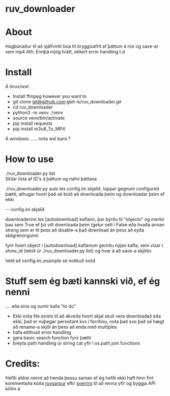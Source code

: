 # ruv_downloader

# About
Hugbúnaður til að sjálfvirkt búa til öryggisafrit af þáttum á rúv og save-ar sem mp4
Ath: Ennþá mjög hrátt, ekkert error handling t.d

# Install

Á linux/wsl:

- Install ffmpeg however you want to
- git clone git@github.com:gbit-is/ruv_downloader.git
- cd ruv_downloader
- python3 -m venv ./venv
- source venv/bin/activate
- pip install requests
- pip install m3u8_To_MP4

Á windows:
..... nota wsl bara ?

# How to use

./ruv_downloader.py list  
Skilar lista af ID's á þáttum og nafni þáttana

./ruv_downloader.py auto
les config.ini skjalið, lúppar gegnum configured þætti, athugar hvort það sé búið að downloada þeim og downloadar þeim ef ekki

-- config.ini skjalið

downloaderinn les [autodownload] kaflann, þar býrðu til "objects" og merkir þau sem True ef þú vilt downloada þeim (getur sett í False eða hvaða annan streng sem er til þess að disable-a það download án þess að eyða skilgreiningunni

fyrir hvert object í [autodownload] kaflanum gerirðu nýjan kafla, sem vísar í show_id (tekið úr ./ruv_downloader.py list) og hvar á að save-a skjölin.

held að config.ini_example sé nokkuð solid 

# Stuff sem ég bæti kannski við, ef ég nenni
.... eða eins og sumir kalla "to do"

- Ekki nota file.exists til að ákveða hvort skjal skuli vera downloadað eða ekki, það er núþegar persistant kvs í forritinu, nota það svo það sé hægt að rename-a skjöl án þess að enda með multiples
- hafa eitthvað error handling
- gera basic search function fyrir þætti
- breyta path handling úr string cat yfir í os.path.join functions 


# Credits:
Hefði aldrei nennt að henda þessu saman ef ég hefði ekki haft hinn fínt kommentaða kóða [ruvsarpur](https://github.com/sverrirs/ruvsarpur) eftir [sverrirs](https://github.com/sverrirs) til að renna yfir og byggja API köllin á 

  
